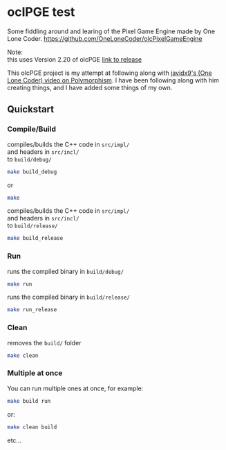 # oclPGE test
Some fiddling around and learing of the Pixel Game Engine made by One Lone Coder. https://github.com/OneLoneCoder/olcPixelGameEngine

Note:  
this uses Version 2.20 of olcPGE
[link to release](https://github.com/OneLoneCoder/olcPixelGameEngine/releases/tag/v2.20)

This olcPGE project is my attempt at following along with [javidx9's (One Lone Coder) video on Polymorphism](https://youtu.be/kxKKHKSMGIg).
I have been following along with him creating things, and I have added some things of my own.

## Quickstart

### Compile/Build
compiles/builds the C++ code in `src/impl/`   
and headers in `src/incl/`   
to `build/debug/`  
```sh
make build_debug
```
or
```sh
make
```

compiles/builds the C++ code in `src/impl/`   
and headers in `src/incl/`   
to `build/release/`  
```sh
make build_release
```

### Run
runs the compiled binary in `build/debug/`
```sh
make run
```

runs the compiled binary in `build/release/`
```sh
make run_release
```

### Clean
removes the `build/` folder
```sh
make clean
```

### Multiple at once
You can run multiple ones at once, for example:
```sh
make build run
```
or:
```sh
make clean build
```
etc...
